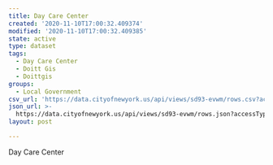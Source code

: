 ```yaml
---
title: Day Care Center
created: '2020-11-10T17:00:32.409374'
modified: '2020-11-10T17:00:32.409385'
state: active
type: dataset
tags:
  - Day Care Center
  - Doitt Gis
  - Doittgis
groups:
  - Local Government
csv_url: 'https://data.cityofnewyork.us/api/views/sd93-evwm/rows.csv?accessType=DOWNLOAD'
json_url: >-
  https://data.cityofnewyork.us/api/views/sd93-evwm/rows.json?accessType=DOWNLOAD
layout: post

---
```

Day Care Center
